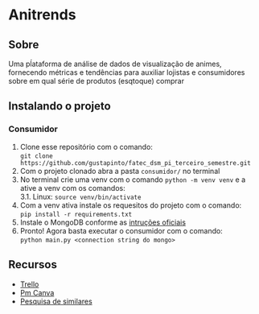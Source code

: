 # Anitrends

## Sobre
Uma pĺataforma de análise de dados de visualização de animes, fornecendo métricas e tendências para auxiliar lojistas e consumidores sobre em qual série de produtos (esqtoque) comprar

## Instalando o projeto

### Consumidor
1. Clone esse repositório com o comando:<br/>`git clone https://github.com/gustapinto/fatec_dsm_pi_terceiro_semestre.git`
2. Com o projeto clonado abra a pasta `consumidor/` no terminal
3. No terminal crie uma venv com o comando `python -m venv venv` e a ative a venv com os comandos:<br/>
3.1. Linux: `source venv/bin/activate`
4. Com a venv ativa instale os requesitos do projeto com o comando:<br/>`pip install -r requirements.txt`
5. Instale o MongoDB conforme as [intruções oficiais](https://www.mongodb.com/docs/manual/installation/)
6. Pronto! Agora basta executar o consumidor com o comando:<br/>`python main.py <connection string do mongo>`

## Recursos
- [Trello](https://trello.com/b/5XD3KYVv/kanban-quadro-modelo)
- [Pm Canva](https://www.figma.com/file/O8bvikSwLEkF7w6Aq6K0ai/PM-Canva)
- [Pesquisa de similares](https://www.figma.com/file/jG3r0KMTYdnobYxXMtczww/Pesquisa-de-similares)
